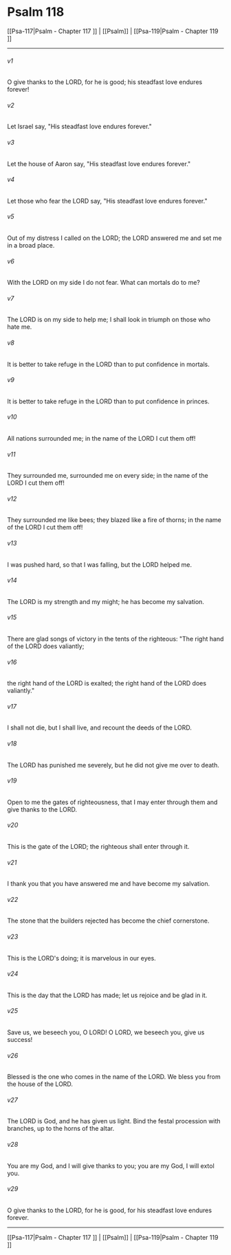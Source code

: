 # Psalm 118

[[Psa-117|Psalm - Chapter 117 ]] | [[Psalm]] | [[Psa-119|Psalm - Chapter 119 ]]
***

###### v1
O give thanks to the LORD, for he is good; his steadfast love endures forever!
###### v2
Let Israel say, "His steadfast love endures forever."
###### v3
Let the house of Aaron say, "His steadfast love endures forever."
###### v4
Let those who fear the LORD say, "His steadfast love endures forever."
###### v5
Out of my distress I called on the LORD; the LORD answered me and set me in a broad place.
###### v6
With the LORD on my side I do not fear. What can mortals do to me?
###### v7
The LORD is on my side to help me; I shall look in triumph on those who hate me.
###### v8
It is better to take refuge in the LORD than to put confidence in mortals.
###### v9
It is better to take refuge in the LORD than to put confidence in princes.
###### v10
All nations surrounded me; in the name of the LORD I cut them off!
###### v11
They surrounded me, surrounded me on every side; in the name of the LORD I cut them off!
###### v12
They surrounded me like bees; they blazed like a fire of thorns; in the name of the LORD I cut them off!
###### v13
I was pushed hard, so that I was falling, but the LORD helped me.
###### v14
The LORD is my strength and my might; he has become my salvation.
###### v15
There are glad songs of victory in the tents of the righteous: "The right hand of the LORD does valiantly;
###### v16
the right hand of the LORD is exalted; the right hand of the LORD does valiantly."
###### v17
I shall not die, but I shall live, and recount the deeds of the LORD.
###### v18
The LORD has punished me severely, but he did not give me over to death.
###### v19
Open to me the gates of righteousness, that I may enter through them and give thanks to the LORD.
###### v20
This is the gate of the LORD; the righteous shall enter through it.
###### v21
I thank you that you have answered me and have become my salvation.
###### v22
The stone that the builders rejected has become the chief cornerstone.
###### v23
This is the LORD's doing; it is marvelous in our eyes.
###### v24
This is the day that the LORD has made; let us rejoice and be glad in it.
###### v25
Save us, we beseech you, O LORD! O LORD, we beseech you, give us success!
###### v26
Blessed is the one who comes in the name of the LORD. We bless you from the house of the LORD.
###### v27
The LORD is God, and he has given us light. Bind the festal procession with branches, up to the horns of the altar.
###### v28
You are my God, and I will give thanks to you; you are my God, I will extol you.
###### v29
O give thanks to the LORD, for he is good, for his steadfast love endures forever.

***

[[Psa-117|Psalm - Chapter 117 ]] | [[Psalm]] | [[Psa-119|Psalm - Chapter 119 ]]
